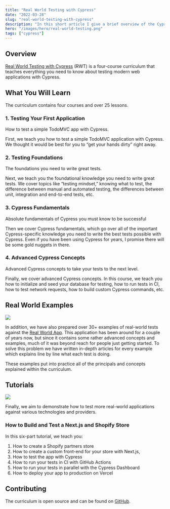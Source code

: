 ```yaml
---
title: "Real World Testing with Cypress"
date: "2022-03-28"
slug: "real-world-testing-with-cypress"
description: "In this short article I give a brief overview of the Cypress Real World app, which is a payment application to demonstrate real-world usage of Cypress testing methods, patterns, and workflows"
hero: "/images/hero/real-world-testing.png"
tags: ["cypress"]
---
```


## Overview

[Real World Testing with Cypress](https://learn.cypress.io) (RWT) is a four-course curriculum that teaches everything you need to know about testing modern web applications with Cypress.

## What You Will Learn

The curriculum contains four courses and over 25 lessons.

### 1. Testing Your First Application

How to test a simple TodoMVC app with Cypress.

First, we teach you how to test a simple TodoMVC application with Cypress. We thought it would be best for you to “get your hands dirty” right away.

### 2. Testing Foundations

The foundations you need to write great tests.

Next, we teach you the foundational knowledge you need to write great tests. We cover topics like “testing mindset,” knowing what to test, the difference between manual and automated testing, the differences between unit, integration and end-to-end tests, etc.

### 3. Cypress Fundamentals

Absolute fundamentals of Cypress you must know to be successful

Then we cover Cypress fundamentals, which go over all of the important Cypress-specific knowledge you need to write the best tests possible with Cypress. Even if you have been using Cypress for years, I promise there will be some gold nuggets in there.

### 4. Advanced Cypress Concepts

Advanced Cypress concepts to take your tests to the next level.

Finally, we cover advanced Cypress concepts. In this course, we teach you how to initialize and seed your database for testing, how to run tests in CI, how to test network requests, how to build custom Cypress commands, etc.

## Real World Examples

![](/images/cypress-real-world-testing/overview.png)

In addition, we have also prepared over 30+ examples of real-world tests against the [Real World App](https://github.com/cypress-io/cypress-realworld-app). This application has been around for a couple of years now, but since it contains some rather advanced concepts and examples, much of it was beyond reach for people just getting started. To solve this problem we have written in-depth articles for every example which explains line by line what each test is doing.

These examples put into practice all of the principals and concepts explained within the curriculum.

## Tutorials

![](/images/cypress-real-world-testing/Screen_Shot_2021-12-16_at_10.04.09_AM.png)

Finally, we aim to demonstrate how to test more real-world applications against various technologies and providers.

### How to Build and Test a Next.js and Shopify Store

In this six-part tutorial, we teach you:

1. How to create a Shopify partners store
2. How to create a custom front-end for your store with Next.js,
3. How to test the app with Cypress
4. How to run your tests in CI with GitHub Actions
5. How to run your tests in parallel with the Cypress Dashboard
6. How to deploy your app to production on Vercel

## Contributing

The curriculum is open source and can be found on [GitHub](https://github.com/cypress-io/cypress-realworld-testing).
